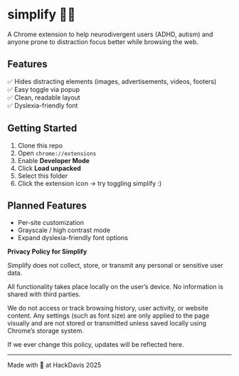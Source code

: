 # simplify 📄✨

A Chrome extension to help neurodivergent users (ADHD, autism) and anyone prone to distraction focus better while browsing the web.

## Features

✅ Hides distracting elements (images, advertisements, videos, footers)  
✅ Easy toggle via popup  
✅ Clean, readable layout  
✅ Dyslexia-friendly font

## Getting Started

1. Clone this repo
2. Open `chrome://extensions`
3. Enable **Developer Mode**
4. Click **Load unpacked**
5. Select this folder
6. Click the extension icon → try toggling simplify :)

## Planned Features

- Per-site customization
- Grayscale / high contrast mode 
- Expand dyslexia-friendly font options


**Privacy Policy for Simplify**

Simplify does not collect, store, or transmit any personal or sensitive user data.

All functionality takes place locally on the user’s device. No information is shared with third parties.

We do not access or track browsing history, user activity, or website content. Any settings (such as font size) are only applied to the page visually and are not stored or transmitted unless saved locally using Chrome’s storage system.

If we ever change this policy, updates will be reflected here.

---

Made with 💚 at HackDavis 2025 
